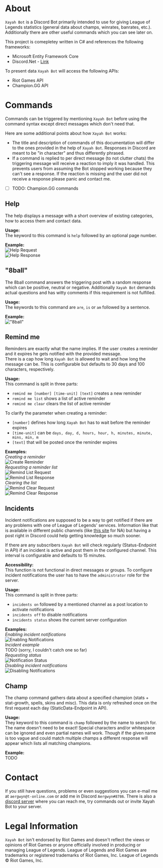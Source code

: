 # About
`Xayah Bot` is a Discord Bot primarily intended to use for giving League of Legends statistics (general data about champs, winrates, banrates, etc.). Additionally there are other useful commands which you can see later on.

This project is comepletey written in C# and references the following frameworks:
- Microsoft Entity Framework Core
- Discord.Net - [Link](https://github.com/RogueException/Discord.Net)

To present data `Xayah Bot` will access the following APIs:
- Riot Games API
- Champion.GG API

# Commands
Commands can be triggered by mentioning `Xayah Bot` before using the command syntax except direct messages which don't need that.  

Here are some additional points about how `Xayah Bot` works:
- The title and description of commands of this documentation will differ to the ones provided in the help of `Xayah Bot`. Responses in Discord are meant to be "in character" and thus differently phrased.
- If a command is replied to per direct message (to not clutter chats) the triggering message will receive a reaction to imply it was handled. This prevents users from assuming the Bot stopped working because they can't see a response. If the reaction is missing and the user did not receive a response please panic and contact me.

- [ ] TODO: Champion.GG commands

## Help
The help displays a message with a short overview of existing categories, how to access them and contact data.

**Usage:**  
The keyword to this command is `help` followed by an optional page number.

**Example:**  
![Help Request](XayahBot/docs/pics/helprequest.png?raw=true)  
![Help Response](XayahBot/docs/pics/helpresponse.png?raw=true)  

## "8ball"
The 8ball command answers the triggering post with a random response which can be positive, neutral or negative. Additionally `Xayah Bot` demands actual questions and has witty comments if this requirement is not fulfilled.

**Usage:**  
The keywords to this command are `are`, `is` or `am` followed by a sentence.

**Example:**  
!["8ball"](XayahBot/docs/pics/8ball.png?raw=true)  

## Remind me
Reminders are exactly what the name implies. If the user creates a reminder and it expires he gets notified with the provided message.  
There is a cap how long `Xayah Bot` is allowed to wait and how long the message can be. This is configurable but defaults to 30 days and 100 characters, respectively.

**Usage:**  
This command is split in three parts:
- `remind me [number] [time-unit] [text]` creates a new reminder
- `remind me list` shows a list of active reminder
- `remind me clear` clears the list of active reminder

To clarify the parameter when creating a reminder:
- `[number]` defines how long `Xayah Bot` has to wait before the reminder expires
- `[time-unit]` can be `days, day, d, hours, hour, h, minutes, minute, mins, min, m`
- `[text]` that will be posted once the reminder expires

**Examples:**  
*Creating a reminder*  
![Create Reminder](XayahBot/docs/pics/remindcreate.png?raw=true)  
*Requesting a reminder list*  
![Remind List Request](XayahBot/docs/pics/remindlistrequest.png?raw=true)  
![Remind List Response](XayahBot/docs/pics/remindlistresponse.png?raw=true)  
*Clearing the list*  
![Remind Clear Request](XayahBot/docs/pics/remindclearrequest.png?raw=true)  
![Remind Clear Response](XayahBot/docs/pics/remindclearresponse.png?raw=true)  

## Incidents
Incident notifications are supposed to be a way to get notified if there are any problems with one of League of Legends' services. Information like that is available in different public channels (like [this site](http://status.leagueoflegends.com/#na) for NA) but having a post right in Discord could help getting knowledge so much sooner.  

If there are any subscribers `Xayah Bot` will check regularly (Status-Endpoint in API) if an incident is active and post them in the configured channel. This interval is configurable and defaults to 15 minutes.

**Accessibility:**  
This function is not functional in direct messages or groups. To configure incident notifications the user has to have the `administrator` role for the server.

**Usage:**  
This command is split in three parts:
- `incidents on` followed by a mentioned channel as a post location to activate notifications
- `incidents off` to disable notifications
- `incidents status` shows the current server configuration

**Examples:**  
*Enabling incident notifications*  
![Enabling Notifications](XayahBot/docs/pics/incidentson.png?raw=true)  
*Incident example*  
TODO (sorry, I couldn't catch one so far)  
*Requesting status*  
![Notification Status](XayahBot/docs/pics/incidentsstatus.png?raw=true)  
*Disabling incident notifications*  
![Disabling Notifications](XayahBot/docs/pics/incidentsoff.png?raw=true)  

## Champ
The champ command gathers data about a specified champion (stats + stat-growth, spells, skins and misc). This data is only refreshed once on the first request each day (StaticData-Endpoint in API).  

**Usage:**  
They keyword to this command is `champ` followed by the name to search for.  
The name doesn't need to be exact! Special characters and/or whitespace can be ignored and even partial names will work. Though if the given name is too vague and could match multiple champs a different response will appear which lists all matching champions.

**Example:**  
TODO

# Contact
If you still have questions, problems or even suggestions you can e-mail me at `aergwyn@t-online.com` or add me in Discord `Aergwyn#8786`.
There is also a [discord server](https://discord.gg/YhQYAFW) where you can reach me, try commands out or invite Xayah Bot to your server.

# Legal Information
`Xayah Bot` isn't endorsed by Riot Games and doesn't reflect the views or opinions of Riot Games or anyone officially involved in producing or managing League of Legends. League of Legends and Riot Games are trademarks or registered trademarks of Riot Games, Inc. League of Legends © Riot Games, Inc.

